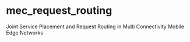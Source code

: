 # mec_request_routing
Joint Service Placement and Request Routing in Multi Connectivity Mobile Edge Networks
